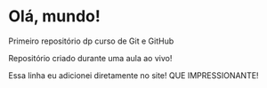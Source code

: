# Olá, mundo!
 Primeiro repositório dp curso de Git e GitHub

 Repositório criado durante uma aula ao vivo!

Essa linha eu adicionei diretamente no site! QUE IMPRESSIONANTE!
